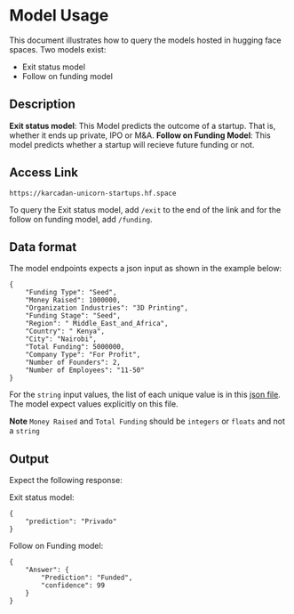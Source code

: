 # Model Usage  
This document illustrates how to query the models hosted in hugging face spaces. Two models exist:
- Exit status model
- Follow on funding model

## Description

**Exit status model**: This Model predicts the outcome of a startup. That is, whether it ends up private, IPO or M&A.
**Follow on Funding Model**: This model predicts whether a startup will recieve future funding or not.

## Access Link

```
https://karcadan-unicorn-startups.hf.space
```

To query the Exit status model, add `/exit` to the end of the link and for the follow on funding model, add `/funding`.

## Data format

The model endpoints expects a json input as shown in the example below:

```
{
    "Funding Type": "Seed",
    "Money Raised": 1000000,
    "Organization Industries": "3D Printing",
    "Funding Stage": "Seed",
    "Region": " Middle_East_and_Africa",
    "Country": " Kenya",
    "City": "Nairobi",
    "Total Funding": 5000000,
    "Company Type": "For Profit",
    "Number of Founders": 2,
    "Number of Employees": "11-50"
}
```
For the `string` input values, the list of each unique value is in this [json file](https://github.com/xtealer/karcadan-python-ai/blob/main/feature_values.json). The model expect values explicitly on this file.

**Note** `Money Raised` and `Total Funding` should be `integers` or `floats` and not a `string`

## Output

Expect the following response:

Exit status model:

```
{
    "prediction": "Privado"
}
```
Follow on Funding model:

```
{
    "Answer": {
        "Prediction": "Funded",
        "confidence": 99
    }
}
```


